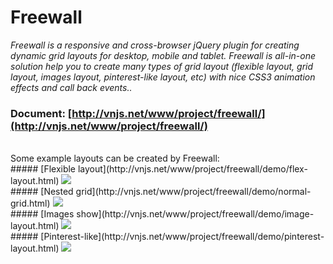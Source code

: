 
# Freewall

_Freewall is a responsive and cross-browser jQuery plugin for creating dynamic grid layouts for desktop, mobile and tablet. Freewall is all-in-one solution help you to create many types of grid layout (flexible layout, grid layout, images layout, pinterest-like layout, etc) with nice CSS3 animation effects and call back events.._
<br>
### Document: [http://vnjs.net/www/project/freewall/](http://vnjs.net/www/project/freewall/)
<br>
Some example layouts can be created by Freewall:
<br>
##### [Flexible layout](http://vnjs.net/www/project/freewall/demo/flex-layout.html)
<img src='https://raw.github.com/kombai/freewall/master/demo/i/flex.png'>
<br>
##### [Nested grid](http://vnjs.net/www/project/freewall/demo/normal-grid.html)
<img src='https://raw.github.com/kombai/freewall/master/demo/i/metro.png'>
<br>
##### [Images show](http://vnjs.net/www/project/freewall/demo/image-layout.html)
<img src='https://raw.github.com/kombai/freewall/master/demo/i/images.png'>
<br>
##### [Pinterest-like](http://vnjs.net/www/project/freewall/demo/pinterest-layout.html)
<img src='https://raw.github.com/kombai/freewall/master/demo/i/pinterest.png'>

